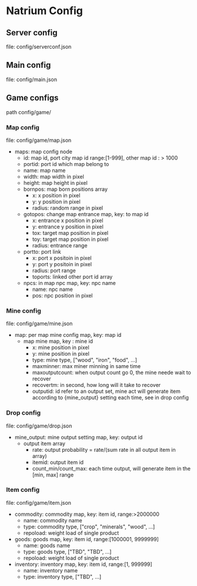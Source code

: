 # Natrium Config

## Server config
file: config/serverconf.json

## Main config
file: config/main.json

## Game configs
path config/game/

### Map config
file: config/game/map.json

- maps: map config node
  - id: map id, port city map id range:[1-999], other map id : > 1000
  - portid: port id which map belong to 
  - name: map name
  - width: map width in pixel
  - height: map height in pixel
  - bornpos: map born positions array
    - x: x position in pixel
    - y: y position in pixel
    - radius: random range in pixel
  - gotopos: change map entrance map, key: to map id
    - x: entrance x position in pixel
    - y: entrance y position in pixel
    - tox: target map position in pixel
    - toy: target map position in pixel
    - radius: entrance range
  - portto: port link
    - x: port x positoin in pixel 
    - y: port y positoin in pixel 
    - radius: port range
    - toports: linked other port id array
  - npcs: in map npc map, key: npc name
    - name: npc name
    - pos: npc position in pixel

### Mine config
file: config/game/mine.json

- map: per map mine config map, key: map id
  - map mine map, key : mine id
    - x: mine position in pixel
    - y: mine position in pixel
    - type: mine type, ["wood", "iron", "food", ...]
    - maxminner: max miner minning in same time
    - maxoutputcount: when output count go 0, the mine neede wait to recover
    - recovertm: in second, how long will it take to recover
    - outputid: id refer to an output set, mine act will generate item according to {mine_output} setting each time, see in drop config
  
### Drop config
file: config/game/drop.json

- mine_output: mine output setting map, key: output id
  - output item array
    - rate: output probability = rate/(sum rate in all output item in array)
    - itemid: output item id
    - count_min/count_max: each time output, will generate item in the [min, max] range

### Item config
file: config/game/item.json

- commodity: commodity map, key: item id, range:>2000000
  - name: commodity name
  - type: commodity type, ["crop", "minerals", "wood", ...]
  - repoload: weight load of single product
- goods: goods map, key: item id, range:[1000001, 9999999]
  - name: goods name
  - type: goods type, ["TBD", "TBD", ...]
  - repoload: weight load of single product
- inventory: inventory map, key: item id, range:[1, 999999] 
  - name: inventory name
  - type: inventory type, ["TBD", ...]
